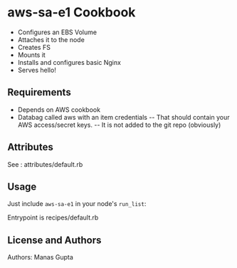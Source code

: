 aws-sa-e1 Cookbook
==================

- Configures an EBS Volume 
- Attaches it to the node
- Creates FS
- Mounts it
- Installs and configures basic Nginx
- Serves hello!

Requirements
------------
- Depends on AWS cookbook
- Databag called aws with an item credentials 
-- That should contain your AWS access/secret keys.
-- It is not added to the git repo (obviously)

Attributes
----------
See : attributes/default.rb

Usage
-----

Just include `aws-sa-e1` in your node's `run_list`:

Entrypoint is recipes/default.rb

License and Authors
-------------------
Authors: Manas Gupta
